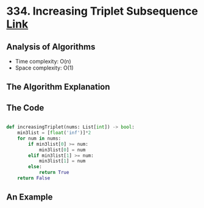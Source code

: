 # 334. Increasing Triplet Subsequence [Link](https://leetcode.com/problems/increasing-triplet-subsequence/)
## Analysis of Algorithms
 - Time complexity: O(n)
 - Space complexity: O(1)
## The Algorithm Explanation

## The Code

```Python 

def increasingTriplet(nums: List[int]) -> bool:
    min3list = [float('inf')]*2
    for num in nums:
        if min3list[0] >= num:
            min3list[0] = num
        elif min3list[1] >= num:
            min3list[1] = num
        else:
            return True
    return False
```

## An Example
>




